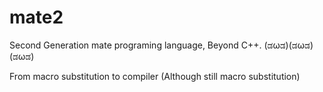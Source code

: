 # mate2
Second Generation mate programing language, Beyond C++. (ಡωಡ)(ಡωಡ)(ಡωಡ)


From macro substitution to compiler (Although still macro substitution)
